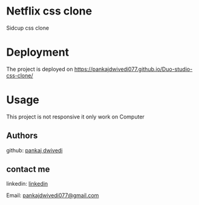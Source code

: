 
# Netflix css clone

Sidcup css clone

# Deployment

The project is deployed on https://pankajdwivedi077.github.io/Duo-studio-css-clone/

# Usage

This project is not responsive it only work on Computer

## Authors

github: [pankaj dwivedi](https://github.com/pankajdwivedi077)

## contact me 

linkedin: [linkedin](https://www.linkedin.com/in/pankaj-dwivedi-/)

Email: pankajdwivedi077@gmail.com

